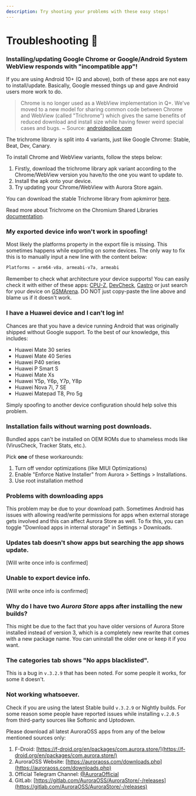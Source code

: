 ```yaml
---
description: Try shooting your problems with these easy steps!
---
```


# Troubleshooting 🔫

### **Installing/updating Google Chrome or Google/Android System WebView responds with "incompatible app"!**

If you are using Android 10+ \(Q and above\), both of these apps are not easy to install/update. Basically, Google messed things up and gave Android users more work to do.

> Chrome is no longer used as a WebView implementation in Q+. We've moved to a new model for sharing common code between Chrome and WebView \(called "Trichrome"\) which gives the same benefits of reduced download and install size while having fewer weird special cases and bugs. ~ Source: [androidpolice.com](https://www.androidpolice.com/2019/10/24/android-10-no-longer-uses-chrome-app-to-render-pages-inside-apps/)

The trichrome library is split into 4 variants, just like Google Chrome: Stable, Beat, Dev, Canary.

To install Chrome and WebView variants, follow the steps below:

1. Firstly, download the trichrome library apk variant according to the Chrome/WebView version you have/to the one you want to update to.
2. Install the apk onto your device.
3. Try updating your Chrome/WebView with Aurora Store again.

You can download the stable Trichrome library from apkmirror [here](https://www.apkmirror.com/apk/google-inc/trichrome-library/#variants).

Read more about Trichrome on the Chromium Shared Libraries [documentation](https://chromium.googlesource.com/chromium/src.git/+/master/docs/android_native_libraries.md).

### **My exported device info won't work in spoofing!**

Most likely the platforms property in the export file is missing. This sometimes happens while exporting on some devices. The only way to fix this is to manually input a new line with the content below:

```java
Platforms = arm64-v8a, armeabi-v7a, armeabi
```

Remember to check what architecture your device supports! You can easily check it with either of these apps: [CPU-Z](https://play.google.com/store/apps/details?id=com.cpuid.cpu_z&hl=en&gl=US), [DevCheck](https://play.google.com/store/apps/details?id=flar2.devcheck&hl=en&gl=US), [Castro](https://play.google.com/store/apps/details?id=com.itemstudio.castro&hl=en&gl=US) or just search for your device on [GSMArena](https://www.gsmarena.com/). DO NOT just copy-paste the line above and blame us if it doesn't work.

### **I have a Huawei device and I can't log in!**

Chances are that you have a device running Android that was originally shipped without Google support. To the best of our knowledge, this includes:

* Huawei Mate 30 series
* Huawei Mate 40 Series
* Huawei P40 series
* Huawei P Smart S
* Huawei Mate Xs
* Huawei Y5p, Y6p, Y7p, Y8p
* Huawei Nova 7i, 7 SE
* Huawei Matepad T8, Pro 5g

Simply spoofing to another device configuration should help solve this problem.

### **Installation fails without warning post downloads.**

Bundled apps can't be installed on OEM ROMs due to shameless mods like \(VirusCheck, Tracker Stats, etc.\).

Pick **one** of these workarounds:

1. Turn off vendor optimizations \(like MIUI Optimizations\)
2. Enable "Enforce Native Installer" from Aurora &gt; Settings &gt; Installations.
3. Use root installation method

### **Problems with downloading apps**

This problem may be due to your download path. Sometimes Android has issues with allowing read/write permissions for apps when external storage gets involved and this can affect Aurora Store as well. To fix this, you can toggle "Download apps in internal storage" in Settings &gt; Downloads.

### **Updates tab doesn't show apps but searching the app shows update.**

\[Will write once info is confirmed\]

### **Unable to export device info.**

\[Will write once info is confirmed\]

### **Why do I have two** _**Aurora Store**_ **apps after installing the new builds?**

This might be due to the fact that you have older versions of Aurora Store installed instead of version 3, which is a completely new rewrite that comes with a new package name. You can uninstall the older one or keep it if you want.

### **The categories tab shows "No apps blacklisted".**

This is a bug in `v.3.2.9` that has been noted. For some people it works, for some it doesn't.

### **Not working whatsoever.**

Check if you are using the latest Stable build `v.3.2.9` or Nightly builds. For some reason some people have reported issues while installing `v.2.0.5` from third-party sources like Softonic and Uptodown.

Please download all latest AuroraOSS apps from any of the below mentioned sources only:

1. F-Droid:  [https://f-droid.org/en/packages/com.aurora.store/](https://f-droid.org/en/packages/com.aurora.store/)
2. AuroraOSS Website:  [https://auroraoss.com/downloads.php](https://auroraoss.com/downloads.php)
3. Official Telegram Channel:  [@AuroraOfficial](https://t.me/AuroraOfficial)
4. GitLab:  [https://gitlab.com/AuroraOSS/AuroraStore/-/releases](https://gitlab.com/AuroraOSS/AuroraStore/-/releases)

